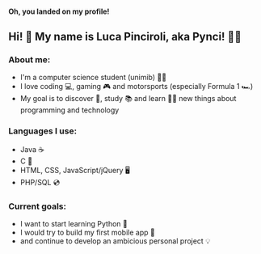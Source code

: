 #### Oh, you landed on my profile!
## Hi! 👋 My name is Luca Pinciroli, aka Pynci! :man_student:

### About me:
* I'm a computer science student (unimib) 🧑‍🎓
* I love coding :computer:, gaming :video_game: and motorsports (especially Formula 1 :racing_car:)
* My goal is to discover 🧭, study 📚 and learn 👨‍💻 new things about programming and technology

### Languages I use:
* Java ☕
* C 🧮
* HTML, CSS, JavaScript/jQuery 🖥️
* PHP/SQL :cd:

### Current goals:
* I want to start learning Python 🐍
* I would try to build my first mobile app 📱
* and continue to develop an ambicious personal project 💡
